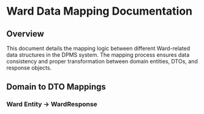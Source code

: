 # Ward Data Mapping Documentation

## Overview

This document details the mapping logic between different Ward-related data structures in the DPMS system. The mapping process ensures data consistency and proper transformation between domain entities, DTOs, and response objects.

## Domain to DTO Mappings

### Ward Entity → WardResponse
